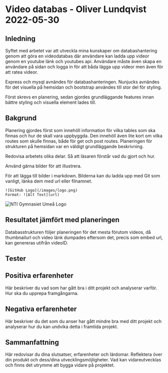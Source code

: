 # Video databas - Oliver Lundqvist 2022-05-30

## Inledning

Syftet med arbetet var att utveckla mina kunskaper om databashantering genom att göra en videodatabas där användare kan ladda upp videor genom en youtube länk och youtubes api. Användare måste även skapa en användare på sidan och logga in för att båda lägga upp videor men även för att ratea videor.

Express och mysql avnändes för databashanteringen. Nunjucks avnändes för det visuella på hemsidan och bootstrap användes till stor del för styling. 

Först skrevs en planering, sedan gjordes grundläggande features innan bättre styling och visuella element lades till.

## Bakgrund

Planering gjordes först som innehöll information för vilka tables som ska finnas och hur de skall vara uppbyggda. Den innehöll även lite kort om vilka routes som skulle finnas, både för get och post routes. Planeringen för strukturen på hemsidan var en väldigt grundläggande beskrivning.



Redovisa arbetets olika delar. Så att läsaren förstår vad du gjort och hur.

Använd gärna bilder för att illustrera.

För att lägga till bilder i markdown. Bilderna kan du ladda upp med Git som vanligt, länka dem med url eller filnamnet.

```
![GitHub Logo](/images/logo.png)
Format: ![Alt Text](url)
```

![NTI Gymnasiet Umeå Logo](nti_logo_white_umea.svg)

## Resultatet jämfört med planeringen

Databasstrukturen följer planeringen för det mesta förutom videos, då thumbnailurl och video länk dumpades eftersom det, precis som embed url, kan genereras utifrån videoID.



## Tester

## Positiva erfarenheter

Här beskriver du vad som har gått bra i ditt projekt och analyserar varför. Hur ska du upprepa framgångarna.

## Negativa erfarenheter

Här beskriver du det som du anser har gått mindre bra med ditt projekt och analyserar hur du kan undvika detta i framtida projekt.

## Sammanfattning

Här redovisar du dina slutsatser, erfarenheter och lärdomar. Reflektera över din produkt och dess/dina utvecklingsmöjligheter.
Vad kan vidareutvecklas och finns det utrymme att bygga vidare på projektet.
